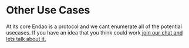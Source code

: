 # Other Use Cases

At its core Endao is a protocol and we cant enumerate all of the potential usecases. If you have an idea that you think could work[ join our chat and lets talk about it.](https://discord.gg/2zYMwgKnWb)
